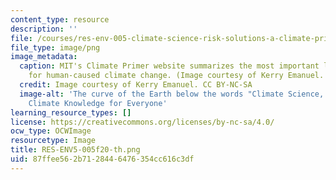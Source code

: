 ```yaml
---
content_type: resource
description: ''
file: /courses/res-env-005-climate-science-risk-solutions-a-climate-primer-fall-2020/87ffee562b7128446476354cc616c3df_RES-ENV5-005f20-th.png
file_type: image/png
image_metadata:
  caption: MIT's Climate Primer website summarizes the most important lines of evidence
    for human-caused climate change. (Image courtesy of Kerry Emanuel. CC BY-NC-SA).
  credit: Image courtesy of Kerry Emanuel. CC BY-NC-SA
  image-alt: 'The curve of the Earth below the words "Climate Science, Risk & Solutions:
    Climate Knowledge for Everyone'
learning_resource_types: []
license: https://creativecommons.org/licenses/by-nc-sa/4.0/
ocw_type: OCWImage
resourcetype: Image
title: RES-ENV5-005f20-th.png
uid: 87ffee56-2b71-2844-6476-354cc616c3df
---
```

